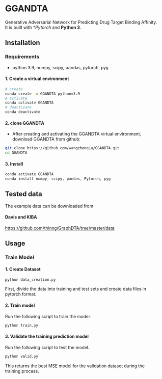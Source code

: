 # GGANDTA

Generative Adversarial Network for Predicting Drug Target Binding Affinity. It is
built with **Pytorch* and **Python 3**.


## Installation

### Requirements
  * python 3.9, numpy, scipy, pandas, pytorch, pyg

#### 1. Create a virtual environment

```bash
# create
conda create -n GGANDTA python=3.9
# activate
conda activate GGANDTA
# deactivate
conda deactivate
```

#### 2. clone GGANDTA
- After creating and activating the GGANDTA virtual environment, download GGANDTA from github:
```bash
git clone https://github.com/wangzhengLa/GGANDTA.git
cd GGANDTA
```
#### 3. Install

```bash
conda activate GGANDTA
conda install numpy, scipy, pandas, Pytorch, pyg

```



## Tested data
The example data can be downloaded from 
#### Davis and KIBA
https://github.com/thinng/GraphDTA/tree/master/data



## Usage

### Train Model

#### 1. Create Dataset

```bash
python data_creation.py

```
First, divide the data into training and test sets and create data files in pytorch format.
#### 2. Train model

Run the following script to train the model.
```bash
python train.py

```



#### 3. Validate the training prediction model

Run the following script to test the model.
```bash
python valid.py

```
This returns the best MSE model for the validation dataset during the training process.


